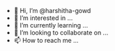 - 👋 Hi, I’m @harshitha-gowd
- 👀 I’m interested in ...
- 🌱 I’m currently learning ...
- 💞️ I’m looking to collaborate on ...
- 📫 How to reach me ...

<!---
harshitha-gowd/harshitha-gowd is a ✨ special ✨ repository because its `README.md` (this file) appears on your GitHub profile.
You can click the Preview link to take a look at your changes.
--->
